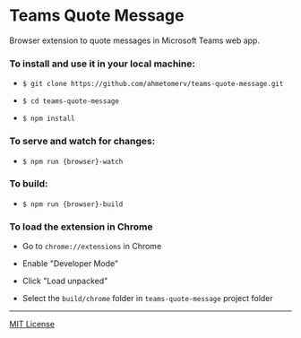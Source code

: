 # Teams Quote Message
Browser extension to quote messages in Microsoft Teams web app.

### To install and use it in your local machine:

- `$ git clone https://github.com/ahmetomerv/teams-quote-message.git`

- `$ cd teams-quote-message`

- `$ npm install`

### To serve and watch for changes:

- `$ npm run {browser}-watch`

### To build:

- `$ npm run {browser}-build`

### To load the extension in Chrome

- Go to `chrome://extensions` in Chrome

- Enable "Developer Mode"

- Click "Load unpacked"

- Select the `build/chrome` folder in `teams-quote-message` project folder

---
[MIT License](https://opensource.org/licenses/MIT)